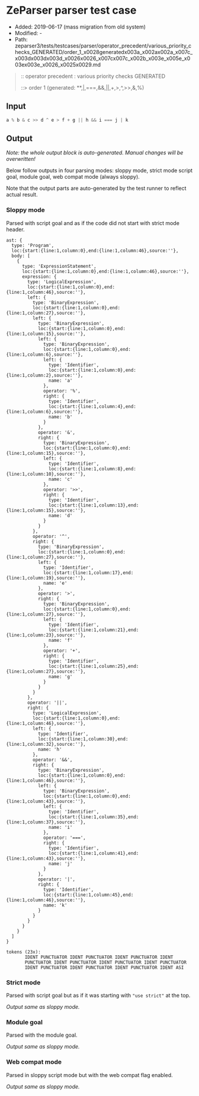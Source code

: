 # ZeParser parser test case

- Added: 2019-06-17 (mass migration from old system)
- Modified: -
- Path: zeparser3/tests/testcases/parser/operator_precedent/various_priority_checks_GENERATED/order_1_x0028generatedx003a_x002ax002a_x007c_x003dx003dx003d_x0026x0026_x007cx007c_x002b_x003e_x005e_x003ex003e_x0026_x0025x0029.md

> :: operator precedent : various priority checks GENERATED
>
> ::> order 1 (generated: **,|,===,&&,||,+,>,^,>>,&,%)

## Input

`````js
a % b & c >> d ^ e > f + g || h && i === j | k
`````

## Output

_Note: the whole output block is auto-generated. Manual changes will be overwritten!_

Below follow outputs in four parsing modes: sloppy mode, strict mode script goal, module goal, web compat mode (always sloppy).

Note that the output parts are auto-generated by the test runner to reflect actual result.

### Sloppy mode

Parsed with script goal and as if the code did not start with strict mode header.

`````
ast: {
  type: 'Program',
  loc:{start:{line:1,column:0},end:{line:1,column:46},source:''},
  body: [
    {
      type: 'ExpressionStatement',
      loc:{start:{line:1,column:0},end:{line:1,column:46},source:''},
      expression: {
        type: 'LogicalExpression',
        loc:{start:{line:1,column:0},end:{line:1,column:46},source:''},
        left: {
          type: 'BinaryExpression',
          loc:{start:{line:1,column:0},end:{line:1,column:27},source:''},
          left: {
            type: 'BinaryExpression',
            loc:{start:{line:1,column:0},end:{line:1,column:15},source:''},
            left: {
              type: 'BinaryExpression',
              loc:{start:{line:1,column:0},end:{line:1,column:6},source:''},
              left: {
                type: 'Identifier',
                loc:{start:{line:1,column:0},end:{line:1,column:2},source:''},
                name: 'a'
              },
              operator: '%',
              right: {
                type: 'Identifier',
                loc:{start:{line:1,column:4},end:{line:1,column:6},source:''},
                name: 'b'
              }
            },
            operator: '&',
            right: {
              type: 'BinaryExpression',
              loc:{start:{line:1,column:0},end:{line:1,column:15},source:''},
              left: {
                type: 'Identifier',
                loc:{start:{line:1,column:8},end:{line:1,column:10},source:''},
                name: 'c'
              },
              operator: '>>',
              right: {
                type: 'Identifier',
                loc:{start:{line:1,column:13},end:{line:1,column:15},source:''},
                name: 'd'
              }
            }
          },
          operator: '^',
          right: {
            type: 'BinaryExpression',
            loc:{start:{line:1,column:0},end:{line:1,column:27},source:''},
            left: {
              type: 'Identifier',
              loc:{start:{line:1,column:17},end:{line:1,column:19},source:''},
              name: 'e'
            },
            operator: '>',
            right: {
              type: 'BinaryExpression',
              loc:{start:{line:1,column:0},end:{line:1,column:27},source:''},
              left: {
                type: 'Identifier',
                loc:{start:{line:1,column:21},end:{line:1,column:23},source:''},
                name: 'f'
              },
              operator: '+',
              right: {
                type: 'Identifier',
                loc:{start:{line:1,column:25},end:{line:1,column:27},source:''},
                name: 'g'
              }
            }
          }
        },
        operator: '||',
        right: {
          type: 'LogicalExpression',
          loc:{start:{line:1,column:0},end:{line:1,column:46},source:''},
          left: {
            type: 'Identifier',
            loc:{start:{line:1,column:30},end:{line:1,column:32},source:''},
            name: 'h'
          },
          operator: '&&',
          right: {
            type: 'BinaryExpression',
            loc:{start:{line:1,column:0},end:{line:1,column:46},source:''},
            left: {
              type: 'BinaryExpression',
              loc:{start:{line:1,column:0},end:{line:1,column:43},source:''},
              left: {
                type: 'Identifier',
                loc:{start:{line:1,column:35},end:{line:1,column:37},source:''},
                name: 'i'
              },
              operator: '===',
              right: {
                type: 'Identifier',
                loc:{start:{line:1,column:41},end:{line:1,column:43},source:''},
                name: 'j'
              }
            },
            operator: '|',
            right: {
              type: 'Identifier',
              loc:{start:{line:1,column:45},end:{line:1,column:46},source:''},
              name: 'k'
            }
          }
        }
      }
    }
  ]
}

tokens (23x):
       IDENT PUNCTUATOR IDENT PUNCTUATOR IDENT PUNCTUATOR IDENT
       PUNCTUATOR IDENT PUNCTUATOR IDENT PUNCTUATOR IDENT PUNCTUATOR
       IDENT PUNCTUATOR IDENT PUNCTUATOR IDENT PUNCTUATOR IDENT ASI
`````

### Strict mode

Parsed with script goal but as if it was starting with `"use strict"` at the top.

_Output same as sloppy mode._

### Module goal

Parsed with the module goal.

_Output same as sloppy mode._

### Web compat mode

Parsed in sloppy script mode but with the web compat flag enabled.

_Output same as sloppy mode._
